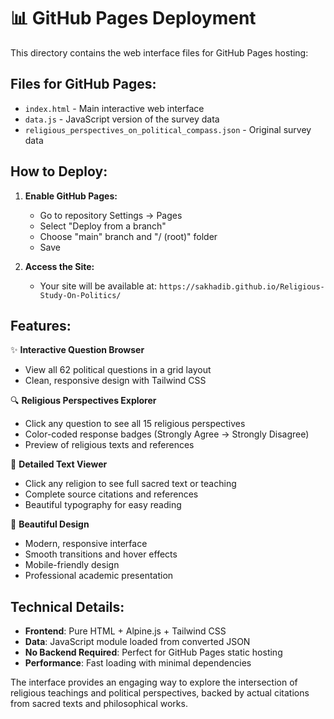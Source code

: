 # 📊 GitHub Pages Deployment

This directory contains the web interface files for GitHub Pages hosting:

## Files for GitHub Pages:
- `index.html` - Main interactive web interface
- `data.js` - JavaScript version of the survey data
- `religious_perspectives_on_political_compass.json` - Original survey data

## How to Deploy:

1. **Enable GitHub Pages:**
   - Go to repository Settings → Pages
   - Select "Deploy from a branch" 
   - Choose "main" branch and "/ (root)" folder
   - Save

2. **Access the Site:**
   - Your site will be available at: `https://sakhadib.github.io/Religious-Study-On-Politics/`

## Features:

✨ **Interactive Question Browser**
- View all 62 political questions in a grid layout
- Clean, responsive design with Tailwind CSS

🔍 **Religious Perspectives Explorer**  
- Click any question to see all 15 religious perspectives
- Color-coded response badges (Strongly Agree → Strongly Disagree)
- Preview of religious texts and references

📖 **Detailed Text Viewer**
- Click any religion to see full sacred text or teaching
- Complete source citations and references
- Beautiful typography for easy reading

🎨 **Beautiful Design**
- Modern, responsive interface
- Smooth transitions and hover effects
- Mobile-friendly design
- Professional academic presentation

## Technical Details:

- **Frontend**: Pure HTML + Alpine.js + Tailwind CSS
- **Data**: JavaScript module loaded from converted JSON
- **No Backend Required**: Perfect for GitHub Pages static hosting
- **Performance**: Fast loading with minimal dependencies

The interface provides an engaging way to explore the intersection of religious teachings and political perspectives, backed by actual citations from sacred texts and philosophical works.